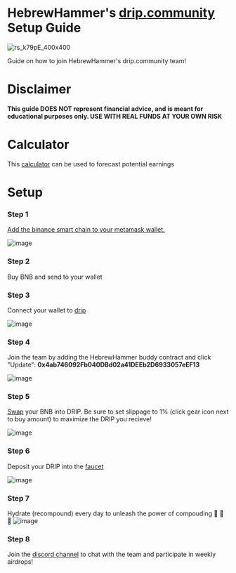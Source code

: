 # HebrewHammer's [drip.community](https://drip.community?buddy=0x4ab746092Fb040DBd02a41DEEb2D6933057eEF13) Setup Guide
![rs_k79pE_400x400](https://user-images.githubusercontent.com/97962028/150979572-1136e90e-9cba-4ad3-beff-03d28613d195.jpg)

Guide on how to join HebrewHammer's drip.community team!

# Disclaimer
**This guide DOES NOT represent financial advice, and is meant for educational purposes only. USE WITH REAL FUNDS AT YOUR OWN RISK**

# Calculator
This [calculator](https://docs.google.com/spreadsheets/d/18ysUJAoVQ1uXWnRHWCQ9duIlwQSjFALg-27DX1X33vA/edit?usp=sharing) can be used to forecast potential earnings

# Setup
### Step 1
[Add the binance smart chain to your metamask wallet.](https://academy.binance.com/en/articles/connecting-metamask-to-binance-smart-chain)


![image](https://user-images.githubusercontent.com/97962028/150976796-c3247c10-77eb-4121-9d5a-9093c45ff181.png)

### Step 2
Buy BNB and send to your wallet

### Step 3
Connect your wallet to [drip](https://drip.community/faucet?buddy=0x4ab746092Fb040DBd02a41DEEb2D6933057eEF13)

![image](https://user-images.githubusercontent.com/97962028/150977463-949244fe-54e7-4d04-978a-c8e7d3725f64.png)

### Step 4
Join the team by adding the HebrewHammer buddy contract and click "Update":
**0x4ab746092Fb040DBd02a41DEEb2D6933057eEF13**

![image](https://user-images.githubusercontent.com/97962028/150977590-23aad55c-4e50-4227-a222-73c95c4ea433.png)

### Step 5
[Swap](https://drip.community/fountain?buddy=0x4ab746092Fb040DBd02a41DEEb2D6933057eEF13) your BNB into DRIP. Be sure to set slippage to 1% (click gear icon next to buy amount) to maximize the DRIP you recieve! 

![image](https://user-images.githubusercontent.com/97962028/150977906-8d13b561-0c8b-44a4-9e3f-e0d28415aa8e.png)

### Step 6
Deposit your DRIP into the [faucet](https://drip.community/faucet?buddy=0x4ab746092Fb040DBd02a41DEEb2D6933057eEF13)

![image](https://user-images.githubusercontent.com/97962028/150978252-b22d5ea3-1bd5-4a46-898b-af5aca8a4982.png)

### Step 7
Hydrate (recompound) every day to unleash the power of compouding :rocket: :rocket: :rocket: 
![image](https://user-images.githubusercontent.com/97962028/150979123-778cb125-c95c-4ba8-94f7-db4867f94963.png)

### Step 8
Join the [discord channel](https://discord.gg/UZh2fdkGQV) to chat with the team and participate in weekly airdrops!
